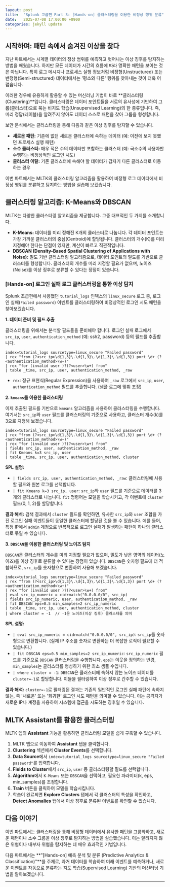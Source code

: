```yaml
---
layout: post
title:  "Splunk 고급편 Part 3: [Hands-on] 클러스터링을 이용한 비정상 행위 분류"
date:   2025-07-08 17:00:00 +0900
categories: jekyll update
---
```


## 시작하며: 패턴 속에서 숨겨진 이상을 찾다

지난 파트에서는 시계열 데이터의 정상 범위를 예측하고 벗어나는 이상 징후를 탐지하는 방법을 배웠습니다. 하지만 모든 데이터가 시간의 흐름에 따라 명확한 패턴을 보이는 것은 아닙니다. 특히 로그 메시지나 프로세스 실행 정보처럼 비정형(Unstructured) 또는 반정형(Semi-structured) 데이터에서는 '평소와 다른' 행위를 찾아내는 것이 더욱 어렵습니다.

이러한 경우에 유용하게 활용할 수 있는 머신러닝 기법이 바로 **클러스터링(Clustering)**입니다. 클러스터링은 데이터 포인트들을 서로의 유사성에 기반하여 그룹(클러스터)으로 묶는 비지도 학습(Unsupervised Learning)의 한 종류입니다. 즉, 미리 정답(레이블)을 알려주지 않아도 데이터 스스로 패턴을 찾아 그룹을 형성합니다.

보안 분석에서는 클러스터링을 통해 다음과 같은 이상 징후를 탐지할 수 있습니다.

*   **새로운 패턴:** 기존에 없던 새로운 클러스터에 속하는 데이터 (예: 이전에 보지 못했던 프로세스 실행 패턴)
*   **소수 클러스터:** 매우 적은 수의 데이터만 포함하는 클러스터 (예: 극소수의 사용자만 수행하는 비정상적인 로그인 시도)
*   **클러스터 이탈:** 기존 클러스터에 속해야 할 데이터가 갑자기 다른 클러스터로 이동하는 경우

이번 파트에서는 MLTK의 클러스터링 알고리즘을 활용하여 비정형 로그 데이터에서 비정상 행위를 분류하고 탐지하는 방법을 실습해 보겠습니다.

## 클러스터링 알고리즘: K-Means와 DBSCAN

MLTK는 다양한 클러스터링 알고리즘을 제공합니다. 그중 대표적인 두 가지를 소개합니다.

*   **K-Means:** 데이터를 미리 정해진 K개의 클러스터로 나눕니다. 각 데이터 포인트는 가장 가까운 클러스터의 중심(Centroid)에 할당됩니다. 클러스터의 개수(K)를 미리 지정해야 한다는 단점이 있지만, 계산이 빠르고 직관적입니다.
*   **DBSCAN (Density-Based Spatial Clustering of Applications with Noise):** 밀도 기반 클러스터링 알고리즘으로, 데이터 포인트의 밀도를 기반으로 클러스터를 형성합니다. 클러스터의 개수를 미리 지정할 필요가 없으며, 노이즈(Noise)를 이상 징후로 분류할 수 있다는 장점이 있습니다.

### [Hands-on] 로그인 실패 로그 클러스터링을 통한 이상 탐지

Splunk 초급편에서 사용했던 `tutorial_logs` 인덱스의 `linux_secure` 로그 중, 로그인 실패(`Failed password`) 이벤트를 클러스터링하여 비정상적인 로그인 시도 패턴을 찾아보겠습니다.

**1. 데이터 준비 및 필드 추출**

클러스터링을 위해서는 분석할 필드들을 준비해야 합니다. 로그인 실패 로그에서 `src_ip`, `user`, `authentication_method` (예: ssh2, password) 등의 필드를 추출합니다.

```spl
index=tutorial_logs sourcetype=linux_secure "Failed password"
| rex "from (?<src_ip>\d{1,3}\.\d{1,3}\.\d{1,3}\.\d{1,3}) port \d+ (?<authentication_method>\w+)"
| rex "for (invalid user )?(?<user>\w+) from"
| table _time, src_ip, user, authentication_method, _raw
```

*   `rex`: 정규 표현식(Regular Expression)을 사용하여 `_raw` 로그에서 `src_ip`, `user`, `authentication_method` 필드를 추출합니다. (샘플 로그에 맞춰 조정)

**2. `kmeans`를 이용한 클러스터링**

이제 추출된 필드를 기반으로 `kmeans` 알고리즘을 사용하여 클러스터링을 수행합니다. 여기서는 `src_ip`와 `user` 필드를 클러스터링의 기준으로 사용하고, 클러스터 개수(k)를 3으로 지정해 보겠습니다.

```spl
index=tutorial_logs sourcetype=linux_secure "Failed password"
| rex "from (?<src_ip>\d{1,3}\.\d{1,3}\.\d{1,3}\.\d{1,3}) port \d+ (?<authentication_method>\w+)"
| rex "for (invalid user )?(?<user>\w+) from"
| fields src_ip, user, authentication_method, _raw
| fit Kmeans k=3 src_ip, user
| table _time, src_ip, user, authentication_method, cluster
```

**SPL 설명:**

*   `| fields src_ip, user, authentication_method, _raw`: 클러스터링에 사용할 필드와 원본 로그를 선택합니다.
*   `| fit Kmeans k=3 src_ip, user`: `src_ip`와 `user` 필드를 기준으로 데이터를 3개의 클러스터로 나눕니다. `fit` 명령어는 모델을 학습시키고, 각 이벤트에 `cluster` 필드(0, 1, 2)를 할당합니다.

**결과 해석:**
검색 결과에서 `cluster` 필드를 확인하면, 유사한 `src_ip`와 `user` 조합을 가진 로그인 실패 이벤트들이 동일한 클러스터에 할당된 것을 볼 수 있습니다. 예를 들어, 특정 IP에서 `admin` 계정으로 반복적으로 로그인 실패가 발생하는 패턴이 하나의 클러스터로 묶일 수 있습니다.

**3. `DBSCAN`을 이용한 클러스터링 및 노이즈 탐지**

`DBSCAN`은 클러스터의 개수를 미리 지정할 필요가 없으며, 밀도가 낮은 영역의 데이터(노이즈)를 이상 징후로 분류할 수 있다는 장점이 있습니다. `DBSCAN`은 숫자형 필드에 더 적합하므로, `src_ip`를 숫자형으로 변환하여 사용해 보겠습니다.

```spl
index=tutorial_logs sourcetype=linux_secure "Failed password"
| rex "from (?<src_ip>\d{1,3}\.\d{1,3}\.\d{1,3}\.\d{1,3}) port \d+ (?<authentication_method>\w+)"
| rex "for (invalid user )?(?<user>\w+) from"
| eval src_ip_numeric = cidrmatch("0.0.0.0/0", src_ip)
| fields src_ip_numeric, user, authentication_method, _raw
| fit DBSCAN eps=0.5 min_samples=2 src_ip_numeric
| table _time, src_ip, user, authentication_method, cluster
| where cluster = -1  // -1은 노이즈(이상 징후) 클러스터를 의미
```

**SPL 설명:**

*   `| eval src_ip_numeric = cidrmatch("0.0.0.0/0", src_ip)`: `src_ip`를 숫자형으로 변환합니다. (실제 IP 주소를 숫자로 변환하는 더 복잡한 로직이 필요할 수 있습니다.)
*   `| fit DBSCAN eps=0.5 min_samples=2 src_ip_numeric`: `src_ip_numeric` 필드를 기준으로 `DBSCAN` 클러스터링을 수행합니다. `eps`는 이웃을 정의하는 반경, `min_samples`는 클러스터를 형성하기 위한 최소 샘플 수입니다.
*   `| where cluster = -1`: `DBSCAN`은 클러스터에 속하지 않는 노이즈 데이터를 `cluster=-1`로 할당합니다. 이들을 필터링하여 이상 징후로 간주할 수 있습니다.

**결과 해석:**
`cluster=-1`로 필터링된 결과는 기존의 일반적인 로그인 실패 패턴에 속하지 않는, 즉 '새로운' 또는 '희귀한' 로그인 시도 패턴을 의미할 수 있습니다. 이는 공격자가 새로운 IP나 계정을 사용하여 시스템에 접근을 시도하는 징후일 수 있습니다.

## MLTK Assistant를 활용한 클러스터링

MLTK 앱의 **Assistant** 기능을 활용하면 클러스터링 모델을 쉽게 구축할 수 있습니다.

1.  MLTK 앱으로 이동하여 **Assistant** 탭을 클릭합니다.
2.  **Clustering** 섹션에서 **Cluster Events**를 선택합니다.
3.  **Data Source**에서 `index=tutorial_logs sourcetype=linux_secure "Failed password"`를 입력합니다.
4.  **Fields to Cluster**에서 `src_ip`, `user` 등 클러스터링할 필드를 선택합니다.
5.  **Algorithm**에서 `K-Means` 또는 `DBSCAN`을 선택하고, 필요한 파라미터(k, eps, min_samples)를 조정합니다.
6.  **Train** 버튼을 클릭하여 모델을 학습시킵니다.
7.  학습이 완료되면 **Explore Clusters** 탭에서 각 클러스터의 특성을 확인하고, **Detect Anomalies** 탭에서 이상 징후로 분류된 이벤트를 확인할 수 있습니다.

## 다음 이야기

이번 파트에서는 클러스터링을 통해 비정형 데이터에서 유사한 패턴을 그룹화하고, 새로운 패턴이나 소수 그룹을 이상 징후로 탐지하는 방법을 실습했습니다. 이는 알려지지 않은 위협이나 내부자 위협을 탐지하는 데 매우 효과적인 기법입니다.

다음 파트에서는 **"[Hands-on] 예측 분석 및 분류 (Predictive Analytics & Classification)"**를 주제로, 과거 데이터를 학습하여 미래 이벤트를 예측하거나, 새로운 이벤트를 자동으로 분류하는 지도 학습(Supervised Learning) 기반의 머신러닝 기법을 알아보겠습니다.

---
